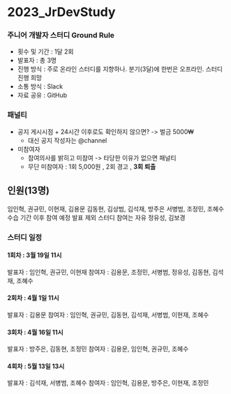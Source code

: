 # 2023_JrDevStudy

### 주니어 개발자 스터디 Ground Rule
* 횟수 및 기간 : 1달 2회
* 발표자 : 총 3명
* 진행 방식 : 주로 온라인 스터디를 지향하나. 
		  분기(3달)에 한번은 오프라인. 스터디 진행 희망
* 소통 방식 : Slack
* 자료 공유 : GitHub

### 패널티
* 공지 게시시점 + 24시간 이후로도 확인하지 않으면? -> 벌금 5000₩
	* 대신 공지 작성자는 @channel
* 미참여자 
	* 참여의사를 밝히고 미참여 -> 타당한 이유가 없으면 패널티
	* 무단 미참여자 : 1회 5,000원 , 2회 경고 , **3회 퇴출**

## 인원(13명)
임인혁, 권규민, 이현재, 김용문 
김동현, 김상범, 김석재, 방주은
서병범, 조정민, 조혜수
수습 기간 이후 참여 예정 발표 제외 스터디 참여는 자유
정유성, 김보경 

### 스터디 일정
#### 1회차 : 3월 19일 11시
발표자 : 임인혁, 권규민, 이현재
참여자 : 김용문, 조정민, 서병범, 정유성, 김동현, 김석재, 조혜수

#### 2회차 : 4월 1일 11시
발표자 : 김용문
참여자 : 임인혁, 권규민, 김동현, 김석재, 서병범, 이현재, 조혜수

#### 3회차 : 4월 16일 11시
발표자 : 방주은, 김동현, 조정민
참여자 : 김용문, 임인혁, 권규민, 조혜수

#### 4회차 : 5월 13일 13시
발표자 : 김석재, 서병범, 조혜수
참여자 : 임인혁, 김용문, 방주은, 이현재, 조정민
